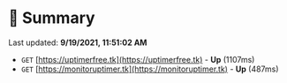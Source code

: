 # 📖 Summary
Last updated: **9/19/2021, 11:51:02 AM**

- `GET` [https://uptimerfree.tk](https://uptimerfree.tk) - **Up** (1107ms)
- `GET` [https://monitoruptimer.tk](https://monitoruptimer.tk) - **Up** (487ms)
